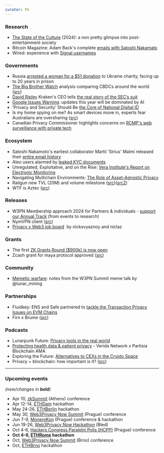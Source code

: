 ```yaml
---
curator: PG
---
```


### Research
* [The State of the Culture](https://www.honest-broker.com/p/the-state-of-the-culture-2024) (2024): a non pretty glimpse into post-entertainment society
* Bitcoin Magazine: Adam Back's complete [emails with Satoshi Nakamato](https://bitcoinmagazine.com/technical/bitcoin-adam-backs-complete-emails-satoshi-nakamoto)
* Wired: experience with [Signal usernames](https://web.archive.org/web/20240225123658/https://www.wired.com/story/signal-launches-usersnames-phone-number-privacy/)

### Governments
* Russia [arrested a woman for a $51 donation](https://www.theguardian.com/world/2024/feb/20/russia-arrests-us-dual-national-for-51-ukrainian-charity-donation) to Ukraine charity, facing up to 20 years in prison
* [The Big Brother Watch](https://twitter.com/BigBrotherWatch) analysis comparing CBDCs around the world ([src](https://x.com/bigbrotherwatch/status/1761005320938156182?s=46&t=b1BOenGGst5sOeePtNVPjQ))
* [David Ripley](https://twitter.com/DavidLRipley) Kraken's CEO tells [the real story of the SEC’s suit](https://x.com/DavidLRipley/status/1760829432292405368?s=20)
* [Google Issues Warning](https://www.forbes.com/sites/zakdoffman/2024/02/12/google-warns-as-free-ai-upgrade-for-iphone-android-and-samsung-users/): updates this year will be dominated by AI
* ‘Privacy and Security’ Should Be [the Core of National Digital ID](https://www.theepochtimes.com/world/privacy-and-security-should-be-the-core-of-national-digital-id-australias-largest-bank-5583047?welcomeuser=1)
* Is my home spying on me? As smart devices move in, experts fear Australians are oversharing ([src](https://www.theguardian.com/technology/2024/feb/11/is-my-home-spying-on-me-as-smart-devices-move-in-experts-fear-australians-are-oversharing))
* Canadian Privacy Commissioner highlights concerns on [RCMP's web surveillance with private tech](https://www.rebelnews.com/privacy_commissioner_highlights_concerns_on_rcmp_s_web_surveillance_with_private_tech)

### Ecosystem
* Satoshi Nakamoto's earliest collaborator Martii 'Sirius' Malmi released their [entire email history](https://bitcoinmagazine.com/technical/bitcoin-adam-backs-complete-emails-satoshi-nakamoto)  
* Aleo users alarmed by [leaked KYC documents](https://cointelegraph.com/news/privacy-focused-aleo-users-concerned-after-kyc-documents-leak)
* Unregulated, Exploitative, and on the Rise: [Vera Institute's Report on Electronic Monitoring](https://www.eff.org/deeplinks/2024/02/unregulated-exploitative-and-rise-vera-institutes-report-electronic-monitoring)
* Navigating Multichain Environments: [The Role of Asset-Agnostic Privacy](https://hackernoon.com/navigating-multichain-environments-the-role-of-asset-agnostic-privacy)
* Railgun new TVL (20M) and volume milestone ([src](https://x.com/RAILGUN_Project/status/1760811652482830549?s=20))([src2](https://defillama.com/protocol/railgun))
* WTF is Aztec ([src](https://aztec.network/blog/wtf-is-aztec/))

### Releases
* W3PN Membership approach 2024 for Partners & individuals - [support our Annual Track](https://docs.web3privacy.info/membership/) (from events to research)
* NymVPN client ([src](https://x.com/nymproject/status/1760082042274918772?s=20))
* [Privacy x Web3 job board](https://docs.google.com/spreadsheets/d/1dN6bIWyOh01Dl-y1iZh-1TASZxKUefD098BUALcnUb8/edit)  by nicksvyaznoy and niclaz

### Grants
* The first [ZK Grants Round ($900k) is now open](https://twitter.com/ethereum/status/1760378315141939674)
* Zcash grant for maya protocol approved ([src](https://twitter.com/crypto_cr0c/status/1760091597902106955))

### Community
* [Memetic warfare](https://dark.fi/insights/memetic-warfare.html): notes from the W3PN Summit meme talk by @lunar_mining

### Partnerships
* Fluidkey: ENS and Safe partnered to [tackle the Transaction Privacy Issues on EVM Chains](https://news.bitcoin.com/fluidkey-launches-to-tackle-the-transaction-privacy-issues-on-evm-chains/)
* Firn x Brume ([src](https://twitter.com/Grav_Amundsen/status/1761799089665290430))
 
### Podcasts  
* Lunarpunk Future: [Privacy tools in the real world](https://x.com/lunarpunksquad/status/1760681059229048859?s=20)
* [Protecting health data & patient privacy](https://www.youtube.com/watch?v=1XplgVgPiXo) - Verida Network x Partisia Blockchain AMA
* Exploring the Future: [Alternatives to CEXs in the Crypto Space](https://twitter.com/firoorg/status/1761747274034774285)
* Privacy + blockchain: how important is it? ([src](https://twitter.com/QuickswapDEX/status/1760428696534466743))

---

### Upcoming events
*(new/changes in **bold**)*

* Apr 10, [zkSummit](https://www.zksummit.com/) (Athens) conference
* Apr 12-14, [ETHDam](https://www.ethdam.com/) hackathon
* May 24-26, [ETHBerlin](https://ethberlin.org/) hackathon
* May 30, [Web3Privacy Now Summit](https://web3privacy.info/events/) (Prague) conference
* Jun 7-9, [MoneroKon](https://monerokon.org/) (Prague) conference & hackathon
* Jun 19-26, [Web3Privacy Now Hackathon](https://web3privacy.info/events/) (Bled)
* Oct 4-6, [Hackers Congress Paralelní Polis (HCPP)](https://hcpp.cz/) (Prague) conference
* **Oct 4-6, [ETHRome](https://ethrome.org/) hackathon**
* Oct, [Web3Privacy Now Summit](https://web3privacy.info/events/) (Brno) conference
* Oct, [ETHBrno](https://ethbrno.cz/) hackathon

